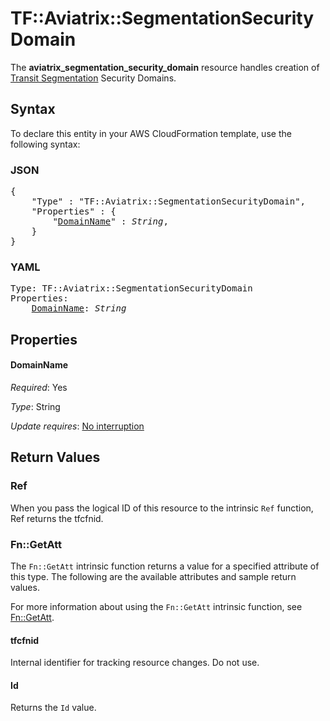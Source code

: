 # TF::Aviatrix::SegmentationSecurityDomain

The **aviatrix_segmentation_security_domain** resource handles creation of [Transit Segmentation](https://docs.aviatrix.com/HowTos/transit_segmentation_faq.html) Security Domains.

## Syntax

To declare this entity in your AWS CloudFormation template, use the following syntax:

### JSON

<pre>
{
    "Type" : "TF::Aviatrix::SegmentationSecurityDomain",
    "Properties" : {
        "<a href="#domainname" title="DomainName">DomainName</a>" : <i>String</i>,
    }
}
</pre>

### YAML

<pre>
Type: TF::Aviatrix::SegmentationSecurityDomain
Properties:
    <a href="#domainname" title="DomainName">DomainName</a>: <i>String</i>
</pre>

## Properties

#### DomainName

_Required_: Yes

_Type_: String

_Update requires_: [No interruption](https://docs.aws.amazon.com/AWSCloudFormation/latest/UserGuide/using-cfn-updating-stacks-update-behaviors.html#update-no-interrupt)

## Return Values

### Ref

When you pass the logical ID of this resource to the intrinsic `Ref` function, Ref returns the tfcfnid.

### Fn::GetAtt

The `Fn::GetAtt` intrinsic function returns a value for a specified attribute of this type. The following are the available attributes and sample return values.

For more information about using the `Fn::GetAtt` intrinsic function, see [Fn::GetAtt](https://docs.aws.amazon.com/AWSCloudFormation/latest/UserGuide/intrinsic-function-reference-getatt.html).

#### tfcfnid

Internal identifier for tracking resource changes. Do not use.

#### Id

Returns the <code>Id</code> value.

